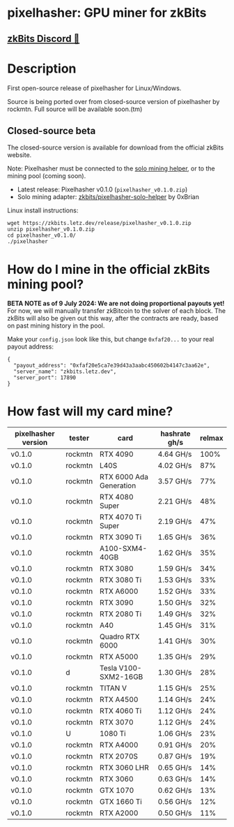 # pixelhasher: GPU miner for zkBits

## [zkBits Discord 👾](https://discord.gg/T9kUShU4K3)

# Description

First open-source release of pixelhasher for Linux/Windows.

Source is being ported over from closed-source version of pixelhasher by
rockmtn. Full source will be available soon.(tm)

## Closed-source beta

The closed-source version is available for download from the official zkBits
website.

Note: Pixelhasher must be connected to the [solo mining helper](https://github.com/zkbits/pixelhasher-solo-helper), or to the mining
pool (coming soon).

- Latest release: Pixelhasher v0.1.0 (`pixelhasher_v0.1.0.zip`)
- Solo mining adapter: [zkbits/pixelhasher-solo-helper](https://github.com/zkbits/pixelhasher-solo-helper) by 0xBrian

Linux install instructions:

```
wget https://zkbits.letz.dev/release/pixelhasher_v0.1.0.zip
unzip pixelhasher_v0.1.0.zip
cd pixelhasher_v0.1.0/
./pixelhasher
```

# How do I mine in the official zkBits mining pool?

**BETA NOTE as of 9 July 2024: We are not doing proportional payouts yet!** For now, we will manually transfer zkBitcoin to the solver of each block. The zkBits will also be given out this way, after the contracts are ready, based on past mining history in the pool.

Make your `config.json` look like this, but change `0xfaf20...` to your real payout address:

```
{
  "payout_address": "0xfaf20e5ca7e39d43a3aabc450602b4147c3aa62e",
  "server_name": "zkbits.letz.dev",
  "server_port": 17890
}
```

# How fast will my card mine?

| pixelhasher version | tester | card | hashrate gh/s | relmax |
| --- | --- | --- | --- | --- |
| v0.1.0 | rockmtn | RTX 4090 | 4.64 GH/s | 100% |
| v0.1.0 | rockmtn | L40S | 4.02 GH/s | 87% |
| v0.1.0 | rockmtn | RTX 6000 Ada Generation | 3.57 GH/s | 77% |
| v0.1.0 | rockmtn | RTX 4080 Super | 2.21 GH/s | 48% |
| v0.1.0 | rockmtn | RTX 4070 Ti Super | 2.19 GH/s | 47% |
| v0.1.0 | rockmtn | RTX 3090 Ti | 1.65 GH/s | 36% |
| v0.1.0 | rockmtn | A100-SXM4-40GB | 1.62 GH/s | 35% |
| v0.1.0 | rockmtn | RTX 3080 | 1.59 GH/s | 34% |
| v0.1.0 | rockmtn | RTX 3080 Ti | 1.53 GH/s | 33% |
| v0.1.0 | rockmtn | RTX A6000 | 1.52 GH/s | 33% |
| v0.1.0 | rockmtn | RTX 3090 | 1.50 GH/s | 32% |
| v0.1.0 | rockmtn | RTX 2080 Ti | 1.49 GH/s | 32% |
| v0.1.0 | rockmtn | A40 | 1.45 GH/s | 31% |
| v0.1.0 | rockmtn | Quadro RTX 6000 | 1.41 GH/s | 30% |
| v0.1.0 | rockmtn | RTX A5000 | 1.35 GH/s | 29% |
| v0.1.0 | d | Tesla V100-SXM2-16GB | 1.30 GH/s | 28% |
| v0.1.0 | rockmtn | TITAN V | 1.15 GH/s | 25% |
| v0.1.0 | rockmtn | RTX A4500 | 1.14 GH/s | 24% |
| v0.1.0 | rockmtn | RTX 4060 Ti | 1.12 GH/s | 24% |
| v0.1.0 | rockmtn | RTX 3070 | 1.12 GH/s | 24% |
| v0.1.0 | U | 1080 Ti | 1.06 GH/s | 23% |
| v0.1.0 | rockmtn | RTX A4000 | 0.91 GH/s | 20% |
| v0.1.0 | rockmtn | RTX 2070S | 0.87 GH/s | 19% |
| v0.1.0 | rockmtn | RTX 3060 LHR | 0.65 GH/s | 14% |
| v0.1.0 | rockmtn | RTX 3060 | 0.63 GH/s | 14% |
| v0.1.0 | rockmtn | GTX 1070 | 0.62 GH/s | 13% |
| v0.1.0 | rockmtn | GTX 1660 Ti | 0.56 GH/s | 12% |
| v0.1.0 | rockmtn | RTX A2000 | 0.50 GH/s | 11% |

